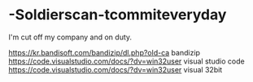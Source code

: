 # -Soldierscan-tcommiteveryday
 I'm cut off my company and on duty.

https://kr.bandisoft.com/bandizip/dl.php?old-ca  bandizip
https://code.visualstudio.com/docs/?dv=win32user   visual studio code
https://code.visualstudio.com/docs/?dv=win32user  visual 32bit

